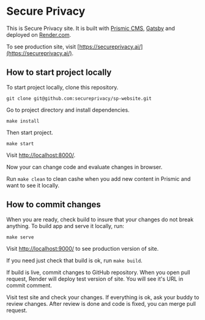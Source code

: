 # Secure Privacy

This is Secure Privacy site. It is built with [Prismic CMS](https://prismic.io/), [Gatsby](https://www.gatsbyjs.com/) and deployed on [Render.com](https://render.com/).

To see production site, visit [https://secureprivacy.ai/](https://secureprivacy.ai/).

## How to start project locally

To start project locally, clone this repository. 

```
git clone git@github.com:secureprivacy/sp-website.git
```

Go to project directory and install dependencies.

```
make install
```

Then start project.

```
make start
```

Visit [http://localhost:8000/](http://localhost:8000/).


Now your can change code and evaluate changes in browser.

Run `make clean` to clean cashe when you add new content in Prismic and want to see it locally.

## How to commit changes

When you are ready, check build to insure that your changes do not break anything. To build app and serve it locally, run:

```
make serve
```

Visit [http://localhost:9000/](http://localhost:9000/) to see production version of site.

If you need just check that build is ok, run `make build`.

If build is live, commit changes to GitHub repository. When you open pull request, Render will deploy test version of site. You will see it's URL in commit comment.

Visit test site and check your changes. If everything is ok, ask your buddy to review changes. After review is done and code is fixed, you can merge pull request.
